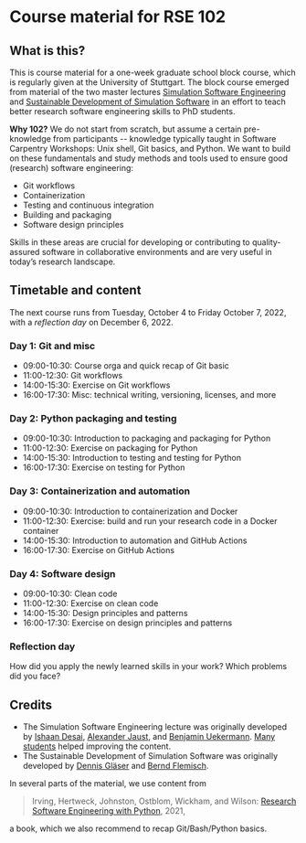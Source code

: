 # Course material for RSE 102

## What is this?

This is course material for a one-week graduate school block course, which is regularly given at the University of Stuttgart. The block course emerged from material of the two master lectures [Simulation Software Engineering](https://simulation-software-engineering.github.io) and [Sustainable Development of Simulation Software](https://campus.uni-stuttgart.de/cusonline/pl/ui/$ctx/wbLv.wbShowStellungInStp?pStpSpNr=341513) in an effort to teach better research software engineering skills to PhD students.

**Why 102?** We do not start from scratch, but assume a certain pre-knowledge from participants -- knowledge typically taught in Software Carpentry Workshops: Unix shell, Git basics, and Python. We want to build on these fundamentals and study methods and tools used to ensure good (research) software engineering:

- Git workflows
- Containerization
- Testing and continuous integration
- Building and packaging
- Software design principles

Skills in these areas are crucial for developing or contributing to quality-assured software in collaborative environments and are very useful in today’s research landscape.

## Timetable and content

The next course runs from Tuesday, October 4 to Friday October 7, 2022, with a *reflection day* on December 6, 2022.

### Day 1: Git and misc

- 09:00-10:30: Course orga and quick recap of Git basic
- 11:00-12:30: Git workflows
- 14:00-15:30: Exercise on Git workflows
- 16:00-17:30: Misc: technical writing, versioning, licenses, and more

### Day 2: Python packaging and testing

- 09:00-10:30: Introduction to packaging and packaging for Python
- 11:00-12:30: Exercise on packaging for Python
- 14:00-15:30: Introduction to testing and testing for Python
- 16:00-17:30: Exercise on testing for Python

### Day 3: Containerization and automation

- 09:00-10:30: Introduction to containerization and Docker
- 11:00-12:30: Exercise: build and run your research code in a Docker container
- 14:00-15:30: Introduction to automation and GitHub Actions 
- 16:00-17:30: Exercise on GitHub Actions

### Day 4: Software design

- 09:00-10:30: Clean code
- 11:00-12:30: Exercise on clean code
- 14:00-15:30: Design principles and patterns
- 16:00-17:30: Exercise on design principles and patterns

### Reflection day

How did you apply the newly learned skills in your work? Which problems did you face?

## Credits

- The Simulation Software Engineering lecture was originally developed by [Ishaan Desai](https://github.com/IshaanDesai), [Alexander Jaust](https://github.com/ajaust), and [Benjamin Uekermann](https://github.com/uekerman). [Many students](https://github.com/Simulation-Software-Engineering/Lecture-Material/graphs/contributors) helped improving the content.
- The Sustainable Development of Simulation Software was originally developed by [Dennis Gläser](https://github.com/dglaeser) and [Bernd Flemisch](https://github.com/berndflemisch).

In several parts of the material, we use content from

> Irving, Hertweck, Johnston, Ostblom, Wickham, and Wilson: [Research Software Engineering with Python](https://merely-useful.tech/py-rse), 2021,

a book, which we also recommend to recap Git/Bash/Python basics.
